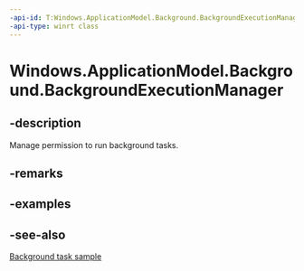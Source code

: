 ```yaml
---
-api-id: T:Windows.ApplicationModel.Background.BackgroundExecutionManager
-api-type: winrt class
---
```


<!-- Class syntax.
public class BackgroundExecutionManager 
-->

# Windows.ApplicationModel.Background.BackgroundExecutionManager

## -description
Manage permission to run background tasks.

## -remarks

## -examples

## -see-also
[Background task sample](http://go.microsoft.com/fwlink/p/?linkid=618666)